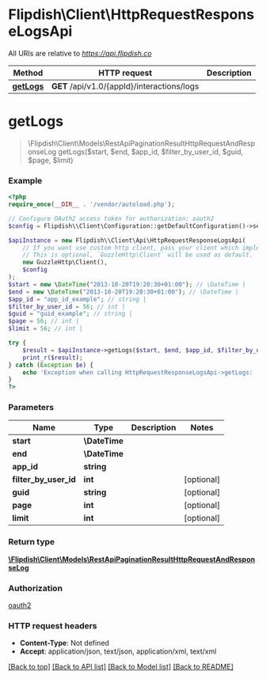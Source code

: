 # Flipdish\\Client\HttpRequestResponseLogsApi

All URIs are relative to *https://api.flipdish.co*

Method | HTTP request | Description
------------- | ------------- | -------------
[**getLogs**](HttpRequestResponseLogsApi.md#getLogs) | **GET** /api/v1.0/{appId}/interactions/logs | 


# **getLogs**
> \Flipdish\\Client\Models\RestApiPaginationResultHttpRequestAndResponseLog getLogs($start, $end, $app_id, $filter_by_user_id, $guid, $page, $limit)



### Example
```php
<?php
require_once(__DIR__ . '/vendor/autoload.php');

// Configure OAuth2 access token for authorization: oauth2
$config = Flipdish\\Client\Configuration::getDefaultConfiguration()->setAccessToken('YOUR_ACCESS_TOKEN');

$apiInstance = new Flipdish\\Client\Api\HttpRequestResponseLogsApi(
    // If you want use custom http client, pass your client which implements `GuzzleHttp\ClientInterface`.
    // This is optional, `GuzzleHttp\Client` will be used as default.
    new GuzzleHttp\Client(),
    $config
);
$start = new \DateTime("2013-10-20T19:20:30+01:00"); // \DateTime | 
$end = new \DateTime("2013-10-20T19:20:30+01:00"); // \DateTime | 
$app_id = "app_id_example"; // string | 
$filter_by_user_id = 56; // int | 
$guid = "guid_example"; // string | 
$page = 56; // int | 
$limit = 56; // int | 

try {
    $result = $apiInstance->getLogs($start, $end, $app_id, $filter_by_user_id, $guid, $page, $limit);
    print_r($result);
} catch (Exception $e) {
    echo 'Exception when calling HttpRequestResponseLogsApi->getLogs: ', $e->getMessage(), PHP_EOL;
}
?>
```

### Parameters

Name | Type | Description  | Notes
------------- | ------------- | ------------- | -------------
 **start** | **\DateTime**|  |
 **end** | **\DateTime**|  |
 **app_id** | **string**|  |
 **filter_by_user_id** | **int**|  | [optional]
 **guid** | **string**|  | [optional]
 **page** | **int**|  | [optional]
 **limit** | **int**|  | [optional]

### Return type

[**\Flipdish\\Client\Models\RestApiPaginationResultHttpRequestAndResponseLog**](../Model/RestApiPaginationResultHttpRequestAndResponseLog.md)

### Authorization

[oauth2](../../README.md#oauth2)

### HTTP request headers

 - **Content-Type**: Not defined
 - **Accept**: application/json, text/json, application/xml, text/xml

[[Back to top]](#) [[Back to API list]](../../README.md#documentation-for-api-endpoints) [[Back to Model list]](../../README.md#documentation-for-models) [[Back to README]](../../README.md)

